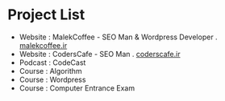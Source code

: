 # Project List
* Website : MalekCoffee - SEO Man & Wordpress Developer . [malekcoffee.ir](http://malekcoffee.ir/)
* Website : CodersCafe - SEO Man . [coderscafe.ir](http://coderscafe.ir/)
* Podcast : CodeCast 
* Course : Algorithm
* Course : Wordpress
* Course : Computer Entrance Exam

